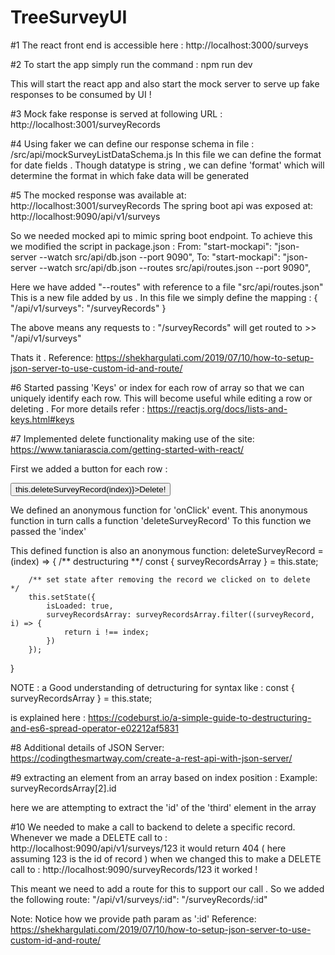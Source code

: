 # TreeSurveyUI
#1 
The react front end is accessible here : http://localhost:3000/surveys

#2
To start the app simply run the command :
npm run dev

This will start the react app and also start the mock server to serve up fake responses to be consumed by UI !

#3
Mock fake response is served at following URL : http://localhost:3001/surveyRecords

#4
Using faker we can define our response schema in file : /src/api/mockSurveyListDataSchema.js
In this file we can define the format for date fields .
Though datatype is string , we can define 'format' which will determine the format in which fake data will be generated

#5
The mocked response was available at: http://localhost:3001/surveyRecords
The spring boot api was exposed at:   http://localhost:9090/api/v1/surveys

So we needed mocked api to mimic spring boot endpoint.
To achieve this we modified the script in package.json :
From:
"start-mockapi": "json-server --watch src/api/db.json --port 9090",
To:
"start-mockapi": "json-server --watch src/api/db.json --routes src/api/routes.json --port 9090",

Here we have added "--routes" with reference to a file "src/api/routes.json"
This is a new file added by us .
In this file we simply define the mapping :
{
    "/api/v1/surveys": "/surveyRecords"
}

The above means any requests to : "/surveyRecords" will get routed to >> "/api/v1/surveys"

Thats it .
Reference: https://shekhargulati.com/2019/07/10/how-to-setup-json-server-to-use-custom-id-and-route/

#6
Started passing 'Keys' or index for each row of array so that we can uniquely identify each row.
This will become useful while editing a row or deleting .
For more details refer : https://reactjs.org/docs/lists-and-keys.html#keys

#7
Implemented delete functionality making use of the site: https://www.taniarascia.com/getting-started-with-react/

First we added a button for each row :
<td><button onClick={() => this.deleteSurveyRecord(index)}>Delete!</button></td>

We defined an anonymous function for 'onClick' event.
This anonymous function in turn calls a function 'deleteSurveyRecord'
To this function we passed the 'index'

This defined function is also an anonymous function:
deleteSurveyRecord = (index) => {
        /** destructuring **/
        const { surveyRecordsArray } = this.state;


        /** set state after removing the record we clicked on to delete  */
        this.setState({
            isLoaded: true,
            surveyRecordsArray: surveyRecordsArray.filter((surveyRecord, i) => { 
                return i !== index;
            })
        });        
}

NOTE : a Good understanding of detructuring for syntax like :
const { surveyRecordsArray } = this.state;

is explained here :
https://codeburst.io/a-simple-guide-to-destructuring-and-es6-spread-operator-e02212af5831

#8
Additional details of JSON Server:
https://codingthesmartway.com/create-a-rest-api-with-json-server/

#9
extracting an element from an array based on index position :
Example:
surveyRecordsArray[2].id

here we are attempting to extract the 'id' of the 'third' element in the array 

#10
We needed to make a call to backend to delete a specific record.
Whenever we made a DELETE call to : http://localhost:9090/api/v1/surveys/123 it would return 404 
( here assuming 123 is the id of record ) 
when we changed this to make a DELETE call to : http://localhost:9090/surveyRecords/123 it worked ! 

This meant we need to add a route for this to support our call .
So we added the following route:
"/api/v1/surveys/:id": "/surveyRecords/:id"

Note:
Notice how we provide path param as ':id' 
Reference:
https://shekhargulati.com/2019/07/10/how-to-setup-json-server-to-use-custom-id-and-route/



